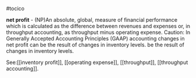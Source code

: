 #tocico

<b>net profit</b> - (NP)An absolute, global, measure of financial performance which is calculated as the difference between revenues and expenses or, in throughput accounting, as throughput minus operating expense. 
Caution: In Generally Accepted Accounting Principles (GAAP) accounting changes in net profit can be the result of changes in inventory levels.
be the result of changes in inventory levels.




See:[[inventory profit]], [[operating expense]], [[throughput]], [[throughput accounting]].
